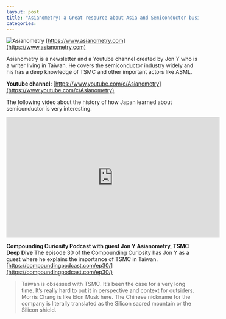 ```yaml
---
layout: post
title: "Asianometry: a Great resource about Asia and Semiconductor business"
categories: 
---
```


![Asianometry](https://yt3.googleusercontent.com/BkPLt627VJDtspEOcksWX_PHJ0VhVVFUETEhSYKOriuxSVIqKXw1PeSbdPoRYldwO8kOcT3bRA=w1060-fcrop64=1,00005a57ffffa5a8-k-c0xffffffff-no-nd-rj)
[https://www.asianometry.com](https://www.asianometry.com)

Asianometry is a newsletter and a Youtube channel created by Jon Y who is a writer living in Taiwan. 
He covers the semiconductor industry widely and his has a deep knowledge of TSMC and other important actors like ASML.  

**Youtube channel:** 
[https://www.youtube.com/c/Asianometry](https://www.youtube.com/c/Asianometry)

The following video about the history of how Japan learned about semiconductor is very interesting. 

<iframe width="560" height="315" src="https://www.youtube.com/embed/bwhU9goCiaI?si=tSN2Raiwr-ZQBQcl" title="YouTube video player" frameborder="0" allow="accelerometer; autoplay; clipboard-write; encrypted-media; gyroscope; picture-in-picture; web-share" allowfullscreen></iframe>

**Compounding Curiosity Podcast with guest Jon Y Asianometry, TSMC Deep Dive**
The episode 30 of the Compounding Curiosity has Jon Y as a guest where he explains the importance of TSMC in Taiwan. 
[https://compoundingpodcast.com/ep30/](https://compoundingpodcast.com/ep30/)



> Taiwan is obsessed with TSMC. It’s been the case for a very long time. It’s really hard to put it in perspective and context for outsiders. Morris Chang is like Elon Musk here. The Chinese nickname for the company is literally translated as the Silicon sacred mountain or the Silicon shield.










